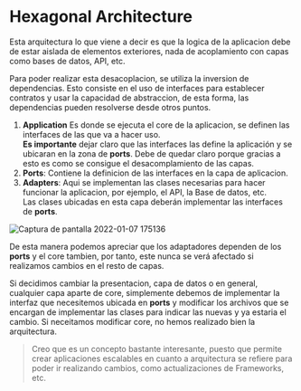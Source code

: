# Hexagonal Architecture
Esta arquitectura lo que viene a decir es que la logica de la aplicacion debe de estar aislada de elementos exteriores, nada de acoplamiento con capas como bases de datos, API, etc.

Para poder realizar esta desacoplacion, se utiliza la inversion de dependencias. Esto consiste en el uso de interfaces para establecer contratos y usar la capacidad de abstraccion, de esta forma, las dependencias pueden resolverse desde otros puntos.

1. **Application** Es donde se ejecuta el core de la aplicacion, se definen las interfaces de las que va a hacer uso.  
**Es importante** dejar claro que las interfaces las define la aplicación y se ubicaran en la zona de **ports**. Debe de quedar claro porque gracias a esto es como se consigue el desacomplamiento de las capas.
1. **Ports**: Contiene la definicion de las interfaces en la capa de aplicacion.
1. **Adapters**: Aqui se implementan las clases necesarias para hacer funcionar la aplicacion, por ejemplo, el API, la Base de datos, etc.  
Las clases ubicadas en esta capa deberán implementar las interfaces de **ports**.

![Captura de pantalla 2022-01-07 175136](https://user-images.githubusercontent.com/28193994/148578321-cc23ef13-dd41-4afb-81b6-02c55a4cafb6.png)

De esta manera podemos apreciar que los adaptadores dependen de los **ports** y el core tambien, por tanto, este nunca se verá afectado si realizamos cambios en el resto de capas.

Si decidimos cambiar la presentacion, capa de datos o en general, cualquier capa aparte de core, simplemente debemos de implementar la interfaz que necesitemos ubicada en **ports** y modificar los archivos que se encargan de implementar las clases para indicar las nuevas y ya estaria el cambio. Si neceitamos modificar core, no hemos realizado bien la arquitectura.

> Creo que es un concepto bastante interesante, puesto que permite crear aplicaciones escalables en cuanto a arquitectura se refiere para poder ir realizando cambios, como actualizaciones de Frameworks, etc.
